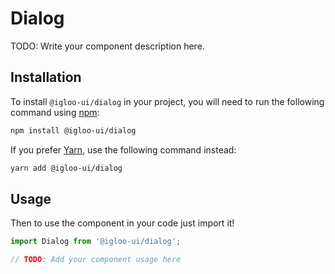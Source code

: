 # Dialog

TODO: Write your component description here.

<ReferenceLinks />

## Installation

To install `@igloo-ui/dialog` in your project, you will need to run the following command using [npm](https://www.npmjs.com/):

```bash
npm install @igloo-ui/dialog
```

If you prefer [Yarn](https://classic.yarnpkg.com/en/), use the following command instead:

```bash
yarn add @igloo-ui/dialog
```

## Usage

Then to use the component in your code just import it!

```jsx
import Dialog from '@igloo-ui/dialog';

// TODO: Add your component usage here
```

